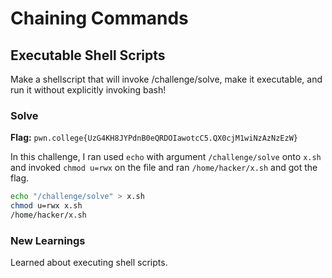 # Chaining Commands

## Executable Shell Scripts
Make a shellscript that will invoke /challenge/solve, make it executable, and run it without explicitly invoking bash!

### Solve
**Flag:** `pwn.college{UzG4KH8JYPdnB0eQRDOIawotcC5.QX0cjM1wiNzAzNzEzW}`

In this challenge, I ran used ```echo``` with argument ```/challenge/solve``` onto ```x.sh``` and invoked ```chmod u=rwx``` on the file and ran ```/home/hacker/x.sh``` and got the flag.

```bash
echo "/challenge/solve" > x.sh
chmod u=rwx x.sh
/home/hacker/x.sh
```

### New Learnings
Learned about executing shell scripts.
